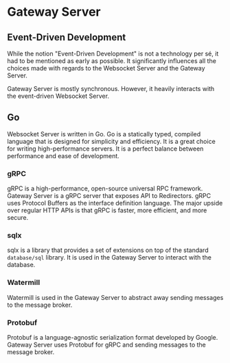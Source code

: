 # Gateway Server

## Event-Driven Development

While the notion "Event-Driven Development" is not a technology per sé, it had to be mentioned as early as possible.
It significantly influences all the choices made with regards to the Websocket Server and the Gateway Server.

Gateway Server is mostly synchronous. However, it heavily interacts with the event-driven Websocket Server.

## Go

Websocket Server is written in Go. Go is a statically typed, compiled language that is designed for simplicity and efficiency. It is a great choice for writing high-performance servers. It is a perfect balance between performance and ease of development.

### gRPC

gRPC is a high-performance, open-source universal RPC framework. Gateway Server is a gRPC server that exposes API to Redirectors.
gRPC uses Protocol Buffers as the interface definition language. The major upside over regular HTTP APIs is that gRPC is faster, more efficient, and more secure.

### sqlx

sqlx is a library that provides a set of extensions on top of the standard `database/sql` library. It is used in the Gateway Server to interact with the database.

### Watermill

Watermill is used in the Gateway Server to abstract away sending messages to the message broker.

### Protobuf

Protobuf is a language-agnostic serialization format developed by Google. Gateway Server uses Protobuf for gRPC and sending messages to the message broker.
